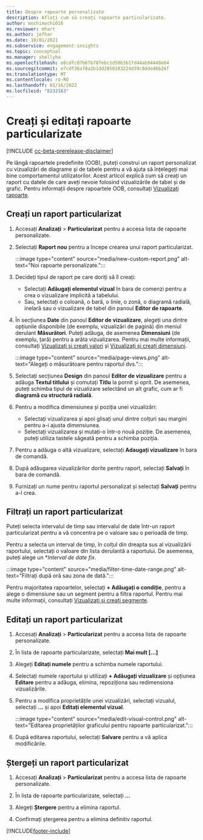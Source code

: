 ```yaml
---
title: Despre rapoarte personalizate
description: Aflați cum să creați rapoarte particularizate.
author: mochimochi016
ms.reviewer: mhart
ms.author: jefhar
ms.date: 10/01/2021
ms.subservice: engagement-insights
ms.topic: conceptual
ms.manager: shellyha
ms.openlocfilehash: e8cdfc07b67b78febc1d50b3b1fd44ab94448e64
ms.sourcegitcommit: e7cdf36a78a2b1dd2850183224d39c8dde46b26f
ms.translationtype: MT
ms.contentlocale: ro-RO
ms.lasthandoff: 02/16/2022
ms.locfileid: "8232163"
---
```

# <a name="create-and-edit-custom-reports"></a>Creați și editați rapoarte particularizate

[!INCLUDE [cc-beta-prerelease-disclaimer](includes/cc-beta-prerelease-disclaimer.md)]

Pe lângă rapoartele predefinite (OOB), puteți construi un raport personalizat cu vizualizări de diagrame și de tabele pentru a vă ajuta să înțelegeți mai bine comportamentul utilizatorilor. Acest articol explică cum să creați un raport cu datele de care aveți nevoie folosind vizualizările de tabel și de grafic. Pentru informații despre rapoartele OOB, consultați [Vizualizați rapoarte](view-reports.md).

## <a name="create-a-custom-report"></a>Creați un raport particularizat

1. Accesați **Analizați** > **Particularizat** pentru a accesa lista de rapoarte personalizate.

1. Selectați **Raport nou** pentru a începe crearea unui raport particularizat.

   :::image type="content" source="media/new-custom-report.png" alt-text="Noi rapoarte personalizate.":::

1. Decideți tipul de raport pe care doriți să îl creați:

    - Selectați **Adăugați elementul vizual** în bara de comenzi pentru a crea o vizualizare implicită a tabelului.
    - Sau, selectați o coloană, o bară, o linie, o zonă, o diagramă radială, inelară sau o vizualizare de tabel din panoul **Editor de rapoarte**.

1. În secțiunea **Date** din panoul **Editor de vizualizare**, alegeți una dintre opțiunile disponibile (de exemplu, vizualizări de pagină) din meniul derulant **Măsurători**. Puteți adăuga, de asemenea **Dimensiuni** (de exemplu, țară) pentru a arăta vizualizarea. Pentru mai multe informații, consultați [Vizualizați și creați valori](metrics.md) și [Vizualizați și creați dimensiuni](dimensions.md).

   :::image type="content" source="media/page-views.png" alt-text="Alegeți o măsurătoare pentru raportul dvs.":::

1. Selectați secțiunea **Design** din panoul **Editor de vizualizare** pentru a adăuga **Textul titlului** și comutați **Titlu** la pornit și oprit.  De asemenea, puteți schimba tipul de vizualizare selectând un alt grafic, cum ar fi **diagramă cu structură radială**.

1. Pentru a modifica dimensiunea și poziția unei vizualizări:
   - Selectați vizualizarea și apoi glisați unul dintre colțuri sau margini pentru a-i ajusta dimensiunea.
   - Selectați vizualizarea și mutați-o într-o nouă poziție. De asemenea, puteți utiliza tastele săgeată pentru a schimba poziția.
1. Pentru a adăuga o altă vizualizare, selectați **Adaugați vizualizare** în bara de comandă.
1. După adăugarea vizualizărilor dorite pentru raport, selectați **Salvați** în bara de comandă.

1. Furnizați un nume pentru raportul personalizat și selectați **Salvați** pentru a-l crea.
 
## <a name="filter-a-custom-report"></a>Filtrați un raport particularizat

Puteți selecta intervalul de timp sau intervalul de date într-un raport particularizat pentru a vă concentra pe o valoare sau o perioadă de timp.

Pentru a selecta un interval de timp, în colțul din dreapta sus al vizualizării raportului, selectați o valoare din lista derulantă a raportului. De asemenea, puteți alege un **Interval de date fix*.

:::image type="content" source="media/filter-time-date-range.png" alt-text="Filtrați după oră sau zona de dată.":::

Pentru majoritatea rapoartelor, selectați **+ Adăugați o condiție**, pentru a alege o dimensiune sau un segment pentru a filtra raportul. Pentru mai multe informații, consultați [Vizualizați și creați segmente](segments.md).

## <a name="edit-a-custom-report"></a>Editați un raport particularizat

1. Accesați **Analizați** > **Particularizat** pentru a accesa lista de rapoarte personalizate.

1. În lista de rapoarte particularizate, selectați **Mai mult [...]** 

1. Alegeți **Editați numele** pentru a schimba numele raportului.

1. Selectați numele raportului și utilizați **+ Adăugați vizualizare** și opțiunea **Editare** pentru a adăuga, elimina, repoziționa sau redimensiona vizualizările.

1. Pentru a modifica proprietățile unei vizualizări, selectați vizualul, selectați **...** și apoi **Editați elementul vizual**.

   :::image type="content" source="media/edit-visual-control.png" alt-text="Editarea proprietăților graficului pentru rapoarte particularizat.":::

1. După editarea raportului, selectați **Salvare** pentru a vă aplica modificările. 

## <a name="delete-a-custom-report"></a>Ștergeți un raport particularizat

1. Accesați **Analizați** > **Particularizat** pentru a accesa lista de rapoarte personalizate.

1. În lista de rapoarte particularizate, selectați **...**

1. Alegeți **Ștergere** pentru a elimina raportul.

1. Confirmați ștergerea pentru a elimina definitiv raportul.


[!INCLUDE[footer-include](../includes/footer-banner.md)]
